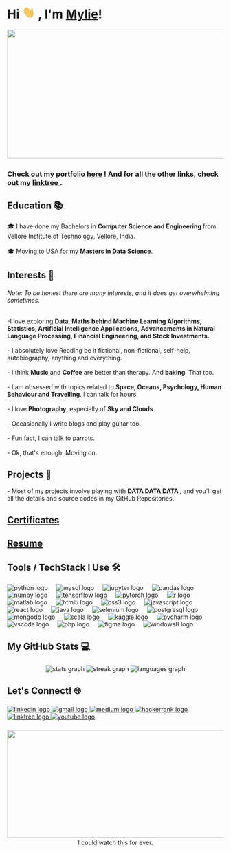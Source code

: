 <h1 align="left">Hi <img src="https://raw.githubusercontent.com/ABSphreak/ABSphreak/master/gifs/Hi.gif" width="30px"> , I'm <a href="https://www.datascienceportfol.io/myliemudaliyar" >Mylie</a>!</h1>
<!-- <a align="left" href="https://git.io/typing-svg"><img src="https://readme-typing-svg.demolab.com?font=Fira+Code&size=30&pause=1000&center=true&vCenter=true&random=false&width=800&lines=Hi%F0%9F%91%8B+I+am+Mylie+Mudaliyar" alt="Typing SVG" align ="left" /></a>
 -->
<div align="center">
  <img height="300" width = "800" src="https://i.pinimg.com/originals/2e/a7/c9/2ea7c9a114ab55fdf51fa7948854b9a6.gif"  />
</div>
<h3> Check out my portfolio <a href="https://www.datascienceportfol.io/myliemudaliyar"> here</a> ! And for all the other links, check out my <a href = 'https://linktr.ee/myliemudaliyar'> linktree </a> .</h3>
<p align="left">
<h2 align="left">
 Education 📚</h2> 
🎓 I have done my Bachelors in <b> Computer Science and Engineering </b> from Vellore Institute of Technology, Vellore, India.<br><br>🎓 Moving to USA for my <b>Masters in Data Science</b>.
  <h2 align="left">
Interests 🔭</h2>
<h6>Note: To be honest there are many interests, and it does get overwhelming sometimes.</h6> -I love exploring <b> Data, Maths behind Machine Learning Algorithms, Statistics, Artificial Intelligence Applications, Advancements in Natural Language Processing, Financial Engineering, and Stock Investments.</b>  <br><br>- I absolutely love </b> Reading </b> be it fictional, non-fictional, self-help, autobiography, anything and everything.<br><br>- I think <b>Music</b> and <b>Coffee</b> are better than therapy. And <b>baking</b>. That too.<br><br>- I am obsessed with topics related to <b>Space, Oceans, Psychology, Human Behaviour and Travelling</b>. I can talk for hours.<br><br>- I love <B>Photography</B>, especially of <b>Sky and Clouds</b>.<br><br>- Occasionally I write blogs and play guitar too.<br><br>-  Fun fact, I can talk to parrots.<br><br>- Ok, that's enough. Moving on.<br>
<h2 align="left">
Projects 🚀</h2>
- Most of my projects involve playing with <b> DATA DATA DATA </b>, and you'll get all the details and source codes in my GitHub Repositories. 
<h2 align="left">
<a href="https://drive.google.com/drive/folders/181vX4GXkHG2lbHOe5tPGF3fCUKaqZ6sx" >Certificates</a></h2>
<h2 align="left">
<a href="https://drive.google.com/file/d/1a8sFic0LeJ84JRL-PjT0bo-6ZiyhyZpT/view?usp=sharing" >Resume</a></h2>
</p>

### 
<h2 align="left">
Tools / TechStack I Use 🛠️</h2>

<div align="left">
  <img src="https://cdn.jsdelivr.net/gh/devicons/devicon/icons/python/python-original.svg" height="30" alt="python logo"  />
  <img width="12" />
  <img src="https://cdn.jsdelivr.net/gh/devicons/devicon/icons/mysql/mysql-original.svg" height="30" alt="mysql logo"  />
  <img width="12" />
  <img src="https://cdn.jsdelivr.net/gh/devicons/devicon/icons/jupyter/jupyter-original.svg" height="30" alt="jupyter logo"  />
  <img width="12" />
  <img src="https://cdn.jsdelivr.net/gh/devicons/devicon/icons/pandas/pandas-original.svg" height="30" alt="pandas logo"  />
  <img width="12" />
  <img src="https://cdn.jsdelivr.net/gh/devicons/devicon/icons/numpy/numpy-original.svg" height="30" alt="numpy logo"  />
  <img width="12" />
  <img src="https://cdn.jsdelivr.net/gh/devicons/devicon/icons/tensorflow/tensorflow-original.svg" height="30" alt="tensorflow logo"  />
  <img width="12" />
  <img src="https://cdn.jsdelivr.net/gh/devicons/devicon/icons/pytorch/pytorch-original.svg" height="30" alt="pytorch logo"  />
  <img width="12" />
  <img src="https://cdn.jsdelivr.net/gh/devicons/devicon/icons/r/r-original.svg" height="30" alt="r logo"  />
  <img width="12" />
  <img src="https://cdn.jsdelivr.net/gh/devicons/devicon/icons/matlab/matlab-original.svg" height="30" alt="matlab logo"  />
  <img width="12" />
  <img src="https://cdn.jsdelivr.net/gh/devicons/devicon/icons/html5/html5-original.svg" height="30" alt="html5 logo"  />
  <img width="12" />
  <img src="https://cdn.jsdelivr.net/gh/devicons/devicon/icons/css3/css3-original.svg" height="30" alt="css3 logo"  />
  <img width="12" />
  <img src="https://cdn.jsdelivr.net/gh/devicons/devicon/icons/javascript/javascript-original.svg" height="30" alt="javascript logo"  />
  <img width="12" />
  <img src="https://cdn.jsdelivr.net/gh/devicons/devicon/icons/react/react-original.svg" height="30" alt="react logo"  />
  <img width="12" />
  <img src="https://cdn.jsdelivr.net/gh/devicons/devicon/icons/java/java-original.svg" height="30" alt="java logo"  />
  <img width="12" />
  <img src="https://cdn.jsdelivr.net/gh/devicons/devicon/icons/selenium/selenium-original.svg" height="30" alt="selenium logo"  />
  <img width="12" />
  <img src="https://cdn.jsdelivr.net/gh/devicons/devicon/icons/postgresql/postgresql-original.svg" height="30" alt="postgresql logo"  />
  <img width="12" />
  <img src="https://cdn.jsdelivr.net/gh/devicons/devicon/icons/mongodb/mongodb-original.svg" height="30" alt="mongodb logo"  />
  <img width="12" />
  <img src="https://cdn.jsdelivr.net/gh/devicons/devicon/icons/scala/scala-original.svg" height="30" alt="scala logo"  />
  <img width="12" />
  <img src="https://cdn.jsdelivr.net/gh/devicons/devicon/icons/kaggle/kaggle-original.svg" height="30" alt="kaggle logo"  />
  <img width="12" />
  <img src="https://cdn.jsdelivr.net/gh/devicons/devicon/icons/pycharm/pycharm-original.svg" height="30" alt="pycharm logo"  />
  <img width="12" />
  <img src="https://cdn.jsdelivr.net/gh/devicons/devicon/icons/vscode/vscode-original.svg" height="30" alt="vscode logo"  />
  <img width="12" />
  <img src="https://cdn.jsdelivr.net/gh/devicons/devicon/icons/php/php-original.svg" height="30" alt="php logo"  />
  <img width="12" />
  <img src="https://cdn.jsdelivr.net/gh/devicons/devicon/icons/figma/figma-original.svg" height="30" alt="figma logo"  />
  <img width="12" />
  <img src="https://cdn.jsdelivr.net/gh/devicons/devicon/icons/windows8/windows8-original.svg" height="30" alt="windows8 logo"  />
</div>

###

<h2 align="left">
My GitHub Stats 💻</h2>

###

<div align="center">
  <img src="https://github-readme-stats.vercel.app/api?username=myliemudaliyar&hide_title=false&hide_rank=false&show_icons=true&include_all_commits=true&count_private=true&disable_animations=false&theme=dracula&locale=en&hide_border=false" height="150" alt="stats graph"  />
  <img src="https://streak-stats.demolab.com?user=myliemudaliyar&locale=en&mode=daily&theme=dracula&hide_border=false&border_radius=5" height="150" alt="streak graph"  />
  <img src="https://github-readme-stats.vercel.app/api/top-langs?username=myliemudaliyar&locale=en&hide_title=false&layout=compact&card_width=320&langs_count=5&theme=dracula&hide_border=false" height="150" alt="languages graph"  />
</div>

###



<h2 align="left">
Let's Connect! 🌐</h2>

###

<div align="left">
  <a href="https://www.linkedin.com/in/mylie-mudaliyar/" target="_blank">
    <img src="https://img.shields.io/static/v1?message=LinkedIn&logo=linkedin&label=&color=0077B5&logoColor=white&labelColor=&style=for-the-badge" height="31" alt="linkedin logo"  />
  </a>
  <a href="mailto:myliemudaliyar@gmail.com" target="_blank">
    <img src="https://img.shields.io/static/v1?message=Gmail&logo=gmail&label=&color=D14836&logoColor=white&labelColor=&style=for-the-badge" height="31" alt="gmail logo"  />
  </a>
  <a href="https://medium.com/@myliemudaliyar" target="_blank">
    <img src="https://img.shields.io/static/v1?message=Medium&logo=medium&label=&color=12100E&logoColor=white&labelColor=&style=for-the-badge" height="31" alt="medium logo"  />
  </a>
  <a href="https://www.hackerrank.com/myliemudaliyar" target="_blank">
    <img src="https://img.shields.io/static/v1?message=HackerRank&logo=hackerrank&label=&color=2EC866&logoColor=white&labelColor=&style=for-the-badge" height="31" alt="hackerrank logo"  />
  </a>
  <a href="https://linktr.ee/myliemudaliyar" target="_blank">
    <img src="https://img.shields.io/static/v1?message=Linktree&logo=linktree&label=&color=1de9b6&logoColor=white&labelColor=&style=for-the-badge" height="31" alt="linktree logo"  />
  </a>
  <a href="https://www.youtube.com/channel/UCtHHV-GeBywfwBkiED-jUVA" target="_blank">
    <img src="https://img.shields.io/static/v1?message=Youtube&logo=youtube&label=&color=FF0000&logoColor=white&labelColor=&style=for-the-badge" height="31" alt="youtube logo"  />
  </a>
</div>

###

<div align="center">
  <img height="250" width = "800" src="https://giffiles.alphacoders.com/144/14466.gif" /><br><figcaption style="text-align: center;">I could watch this for ever.</figcaption>
</div>

